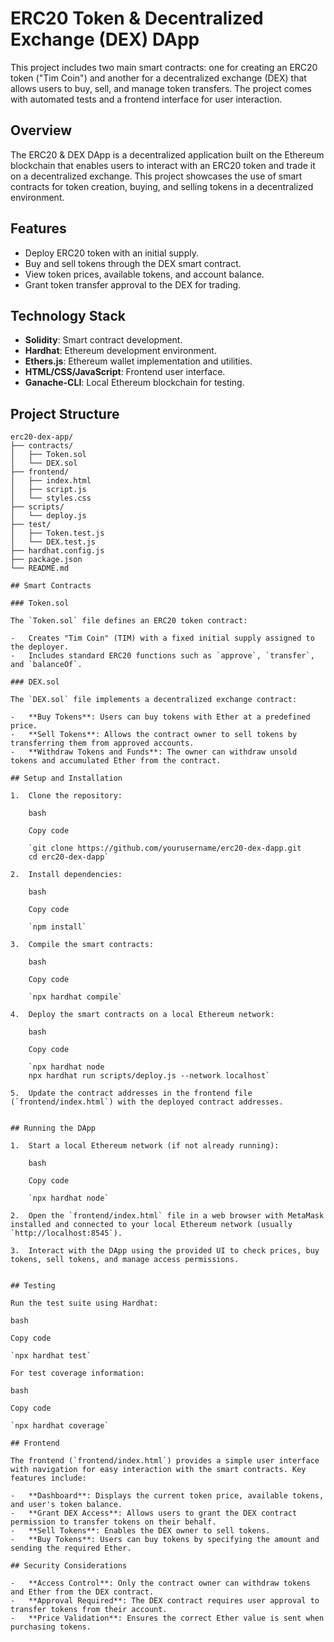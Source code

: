 # ERC20 Token & Decentralized Exchange (DEX) DApp

This project includes two main smart contracts: one for creating an ERC20 token ("Tim Coin") and another for a decentralized exchange (DEX) that allows users to buy, sell, and manage token transfers. The project comes with automated tests and a frontend interface for user interaction.

## Overview

The ERC20 & DEX DApp is a decentralized application built on the Ethereum blockchain that enables users to interact with an ERC20 token and trade it on a decentralized exchange. This project showcases the use of smart contracts for token creation, buying, and selling tokens in a decentralized environment.

## Features

- Deploy ERC20 token with an initial supply.
- Buy and sell tokens through the DEX smart contract.
- View token prices, available tokens, and account balance.
- Grant token transfer approval to the DEX for trading.

## Technology Stack

- **Solidity**: Smart contract development.
- **Hardhat**: Ethereum development environment.
- **Ethers.js**: Ethereum wallet implementation and utilities.
- **HTML/CSS/JavaScript**: Frontend user interface.
- **Ganache-CLI**: Local Ethereum blockchain for testing.

## Project Structure

```plaintext
erc20-dex-app/
├── contracts/
│   ├── Token.sol
│   └── DEX.sol
├── frontend/
│   ├── index.html
│   ├── script.js
│   └── styles.css
├── scripts/
│   └── deploy.js
├── test/
│   ├── Token.test.js
│   └── DEX.test.js
├── hardhat.config.js
├── package.json
└── README.md

## Smart Contracts

### Token.sol

The `Token.sol` file defines an ERC20 token contract:

-   Creates "Tim Coin" (TIM) with a fixed initial supply assigned to the deployer.
-   Includes standard ERC20 functions such as `approve`, `transfer`, and `balanceOf`.

### DEX.sol

The `DEX.sol` file implements a decentralized exchange contract:

-   **Buy Tokens**: Users can buy tokens with Ether at a predefined price.
-   **Sell Tokens**: Allows the contract owner to sell tokens by transferring them from approved accounts.
-   **Withdraw Tokens and Funds**: The owner can withdraw unsold tokens and accumulated Ether from the contract.

## Setup and Installation

1.  Clone the repository:
    
    bash
    
    Copy code
    
    `git clone https://github.com/yourusername/erc20-dex-dapp.git
    cd erc20-dex-dapp` 
    
2.  Install dependencies:
    
    bash
    
    Copy code
    
    `npm install` 
    
3.  Compile the smart contracts:
    
    bash
    
    Copy code
    
    `npx hardhat compile` 
    
4.  Deploy the smart contracts on a local Ethereum network:
    
    bash
    
    Copy code
    
    `npx hardhat node
    npx hardhat run scripts/deploy.js --network localhost` 
    
5.  Update the contract addresses in the frontend file (`frontend/index.html`) with the deployed contract addresses.
    

## Running the DApp

1.  Start a local Ethereum network (if not already running):
    
    bash
    
    Copy code
    
    `npx hardhat node` 
    
2.  Open the `frontend/index.html` file in a web browser with MetaMask installed and connected to your local Ethereum network (usually `http://localhost:8545`).
    
3.  Interact with the DApp using the provided UI to check prices, buy tokens, sell tokens, and manage access permissions.
    

## Testing

Run the test suite using Hardhat:

bash

Copy code

`npx hardhat test` 

For test coverage information:

bash

Copy code

`npx hardhat coverage` 

## Frontend

The frontend (`frontend/index.html`) provides a simple user interface with navigation for easy interaction with the smart contracts. Key features include:

-   **Dashboard**: Displays the current token price, available tokens, and user's token balance.
-   **Grant DEX Access**: Allows users to grant the DEX contract permission to transfer tokens on their behalf.
-   **Sell Tokens**: Enables the DEX owner to sell tokens.
-   **Buy Tokens**: Users can buy tokens by specifying the amount and sending the required Ether.

## Security Considerations

-   **Access Control**: Only the contract owner can withdraw tokens and Ether from the DEX contract.
-   **Approval Required**: The DEX contract requires user approval to transfer tokens from their account.
-   **Price Validation**: Ensures the correct Ether value is sent when purchasing tokens.